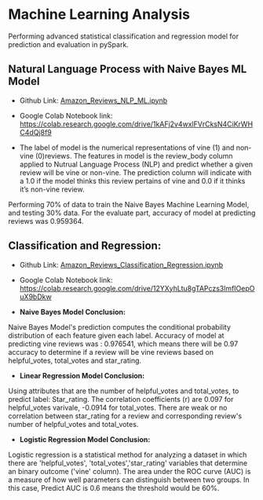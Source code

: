 # Machine Learning Analysis

Performing advanced statistical classification and regression model for prediction and evaluation in pySpark.

## Natural Language Process with Naive Bayes ML Model

- Github Link: [Amazon_Reviews_NLP_ML.ipynb](/Amazon_Reviews_NLP_ML.ipynb)

- Google Colab Notebook link: <https://colab.research.google.com/drive/1kAFj2v4wxlFVrCksN4CiKrWHC4dQj8f9>


- The label of model is the numerical representations of vine (1) and non-vine (0)reviews. The features in model is the review_body column applied to Nutrual Language Process (NLP) and predict whether a given review will be vine or non-vine. The prediction column will indicate with a 1.0 if the model thinks this review pertains  of vine and 0.0 if it thinks it’s non-vine review. 

Performing 70% of data to train the Naive Bayes Machine Learning Model, and testing 30% data.
For the evaluate part, accuracy of model at predicting reviews was 0.959364.


## Classification and Regression:

- Github Link: [Amazon_Reviews_Classification_Regression.ipynb](/Amazon_Reviews_Classification_Regression.ipynb)

- Google Colab Notebook link: <https://colab.research.google.com/drive/12YXyhLtu8gTAPczs3lmfIOepOuX9bDkw>

- **Naive Bayes Model Conclusion:**

 Naive Bayes Model's prediction computes the conditional probability distribution of each feature given each label.
 Accuracy of model at predicting vine reviews was : 0.976541, which means there will be 0.97 accuracy to determine if a review will be vine reviews based on helpful_votes, total_votes and star_rating.

- **Linear Regression Model Conclusion:**

Using attributes that are the number of helpful_votes and total_votes, to predict label: Star_rating. The correlation coefficients (r) are 0.097 for helpful_votes varivale, -0.0914 for total_votes. There are weak or no correlation between star_rating for a review and corresponding review's number of helpful_votes and total_votes.

- **Logistic Regression Model Conclusion:**

Logistic regression is a statistical method for analyzing a dataset in which there are 'helpful_votes', 'total_votes','star_rating' variables that determine an binary outcome ('vine' column). 
The area under the ROC curve (AUC) is a measure of how well parameters can distinguish between two groups. In this case, Predict AUC is 0.6 means the threshold would be 60%.
